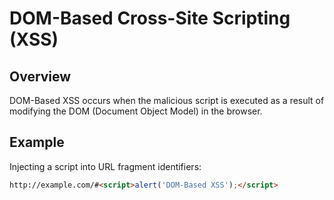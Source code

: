 

# DOM-Based Cross-Site Scripting (XSS)

## Overview
DOM-Based XSS occurs when the malicious script is executed as a result of modifying the DOM (Document Object Model) in the browser.

## Example
Injecting a script into URL fragment identifiers:
```html
http://example.com/#<script>alert('DOM-Based XSS');</script>

